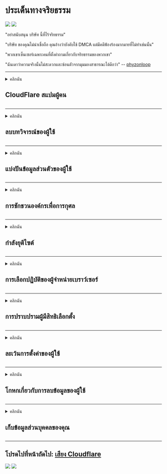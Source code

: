 # ประเด็นทางจริยธรรม

![](https://codeberg.org/crimeflare/cloudflare-tor/media/branch/master/image/itsreallythatbad.jpg)
![](https://codeberg.org/crimeflare/cloudflare-tor/media/branch/master/image/telegram/c81238387627b4bfd3dcd60f56d41626.jpg)

"อย่าสนับสนุน บริษัท นี้ที่ไร้จริยธรรม"

"บริษัท ของคุณไม่น่าเชื่อถือ คุณอ้างว่าบังคับใช้ DMCA แต่มีคดีฟ้องร้องมากมายที่ไม่ทำเช่นนั้น"

"พวกเขาเซ็นเซอร์เฉพาะคนที่ตั้งคำถามเกี่ยวกับจริยธรรมของพวกเขา"

"ฉันเดาว่าความจริงนั้นไม่สะดวกและซ่อนตัวจากมุมมองสาธารณะได้ดีกว่า"  -- [phyzonloop](https://twitter.com/phyzonloop)


---


<details>
<summary>คลิกฉัน

## CloudFlare สแปมผู้คน
</summary>


Cloudflare กำลังส่งอีเมลขยะไปยังผู้ใช้ที่ไม่ใช่ Cloudflare

- ส่งอีเมลถึงสมาชิกที่เลือกใช้เท่านั้น
- เมื่อผู้ใช้พูดว่า "หยุด" ก็ให้หยุดส่งอีเมล

มันง่ายมาก แต่ Cloudflare ไม่สนใจ
Cloudflare กล่าวว่าการใช้บริการของพวกเขาสามารถหยุดผู้ส่งสแปมหรือผู้โจมตีได้ทั้งหมด
เราจะหยุด Cloudflare โดยไม่เปิดใช้งาน Cloudflare ได้อย่างไร?


| 🖼 | 🖼 |
| --- | --- |
| ![](https://codeberg.org/crimeflare/cloudflare-tor/media/branch/master/image/cfspam01.jpg) | ![](https://codeberg.org/crimeflare/cloudflare-tor/media/branch/master/image/cfspam03.jpg) |
| ![](https://codeberg.org/crimeflare/cloudflare-tor/media/branch/master/image/cfspam02.jpg) | ![](https://codeberg.org/crimeflare/cloudflare-tor/media/branch/master/image/cfspambrittany.jpg)<br>![](https://codeberg.org/crimeflare/cloudflare-tor/media/branch/master/image/cfspamtwtr.jpg) |

</details>

---

<details>
<summary>คลิกฉัน

## ลบบทวิจารณ์ของผู้ใช้
</summary>


Cloudflare เซ็นเซอร์บทวิจารณ์เชิงลบ
หากคุณโพสต์ข้อความต่อต้าน Cloudflare บน Twitter คุณมีโอกาสที่จะได้รับคำตอบจากพนักงานของ Cloudflare ด้วยข้อความ "ไม่ไม่ใช่"
หากคุณโพสต์บทวิจารณ์เชิงลบในไซต์บทวิจารณ์ใด ๆ พวกเขาจะพยายามเซ็นเซอร์


| 🖼 | 🖼 |
| --- | --- |
| ![](https://codeberg.org/crimeflare/cloudflare-tor/media/branch/master/image/cfcenrev_01.jpg)<br>![](https://codeberg.org/crimeflare/cloudflare-tor/media/branch/master/image/cfcenrev_02.jpg) | ![](https://codeberg.org/crimeflare/cloudflare-tor/media/branch/master/image/cfcenrev_03.jpg) |

</details>

---

<details>
<summary>คลิกฉัน

## แบ่งปันข้อมูลส่วนตัวของผู้ใช้
</summary>


Cloudflare มีปัญหาการล่วงละเมิดอย่างมาก
Cloudflare แบ่งปันข้อมูลส่วนบุคคลของผู้ที่ร้องเรียนเกี่ยวกับไซต์ที่โฮสต์
บางครั้งพวกเขาขอให้คุณระบุ ID ที่แท้จริงของคุณ
หากคุณไม่ต้องการถูกคุกคามทำร้ายถูกตบหรือฆ่าคุณควรอยู่ห่างจากเว็บไซต์ Cloudflared


| 🖼 | 🖼 |
| --- | --- |
| ![](https://codeberg.org/crimeflare/cloudflare-tor/media/branch/master/image/cfdox_what.jpg) | ![](https://codeberg.org/crimeflare/cloudflare-tor/media/branch/master/image/cfdox_swat.jpg) |
| ![](https://codeberg.org/crimeflare/cloudflare-tor/media/branch/master/image/cfdox_kill.jpg) | ![](https://codeberg.org/crimeflare/cloudflare-tor/media/branch/master/image/cfdox_threat.jpg) |
| ![](https://codeberg.org/crimeflare/cloudflare-tor/media/branch/master/image/cfdox_dox.jpg) | ![](https://codeberg.org/crimeflare/cloudflare-tor/media/branch/master/image/cfdox_ex1.jpg)<br>![](https://codeberg.org/crimeflare/cloudflare-tor/media/branch/master/image/cfdox_ex2.jpg) |

</details>

---

<details>
<summary>คลิกฉัน

## การชักชวนองค์กรเพื่อการกุศล
</summary>


CloudFlare กำลังขอเงินบริจาคเพื่อการกุศล
เป็นเรื่องที่น่าตกใจมากที่ บริษัท อเมริกันจะขอการกุศลร่วมกับองค์กรที่ไม่แสวงหาผลกำไรที่มีสาเหตุที่ดี
หากคุณชอบปิดกั้นผู้คนหรือเสียเวลาของคนอื่นคุณอาจต้องการสั่งพิซซ่าสำหรับพนักงาน Cloudflare


![](https://codeberg.org/crimeflare/cloudflare-tor/media/branch/master/image/cfdonate.jpg)

</details>

---

<details>
<summary>คลิกฉัน

## กำลังยุติไซต์
</summary>


คุณจะทำอย่างไรหากไซต์ของคุณหยุดทำงานกะทันหัน
มีรายงานว่า Cloudflare กำลังลบการกำหนดค่าของผู้ใช้หรือหยุดบริการโดยไม่มีการเตือนใด ๆ
เราขอแนะนำให้คุณค้นหาผู้ให้บริการที่ดีกว่า

![](https://codeberg.org/crimeflare/cloudflare-tor/media/branch/master/image/cftmnt.jpg)

</details>

---

<details>
<summary>คลิกฉัน

## การเลือกปฏิบัติของผู้จำหน่ายเบราว์เซอร์
</summary>


CloudFlare ให้การปฏิบัติที่พิเศษสำหรับผู้ที่ใช้ Firefox ในขณะที่ให้การปฏิบัติที่ไม่เป็นมิตรกับผู้ใช้ที่ไม่ใช่ Tor-Browser ผ่าน Tor
ผู้ใช้ Tor ที่ปฏิเสธอย่างถูกต้องที่จะเรียกใช้งานจาวาสคริปต์ที่ไม่ใช้ฟรีจะได้รับการปฏิบัติที่ไม่เป็นมิตรเช่นกัน
ความไม่เท่าเทียมกันในการเข้าถึงนี้เป็นการละเมิดความเป็นกลางของเครือข่ายและการใช้อำนาจในทางที่ผิด

![](https://codeberg.org/crimeflare/cloudflare-tor/media/branch/master/image/browdifftbcx.gif)

- ซ้าย: Tor Browser ขวา: Chrome ที่อยู่ IP เดียวกัน

![](https://codeberg.org/crimeflare/cloudflare-tor/media/branch/master/image/browserdiff.jpg)

- ซ้าย: Tor Browser Javascript Disabled, Cookie Enabled
- ขวา: Chrome Javascript Enabled, Cookie Disabled

![](https://codeberg.org/crimeflare/cloudflare-tor/media/branch/master/image/cfsiryoublocked.jpg)

- QuteBrowser (เบราว์เซอร์รอง) ที่ไม่มี Tor (Clearnet IP)

| ***เบราว์เซอร์*** | ***เข้าถึงการรักษา*** |
| --- | --- |
| Tor Browser (เปิดใช้งาน Javascript) | อนุญาตให้เข้าถึงได้ |
| Firefox (เปิดใช้งาน Javascript) | การเข้าถึงลดลง |
| Chromium (เปิดใช้งาน Javascript) | การเข้าถึงลดลง |
| Chromium or Firefox (Javascript ถูกปิดใช้งาน) | ปฏิเสธการเข้าใช้ |
| Chromium or Firefox (ปิดใช้งานคุกกี้) | ปฏิเสธการเข้าใช้ |
| QuteBrowser | ปฏิเสธการเข้าใช้ |
| lynx | ปฏิเสธการเข้าใช้ |
| w3m | ปฏิเสธการเข้าใช้ |
| wget | ปฏิเสธการเข้าใช้ |


ทำไมไม่ใช้ปุ่มเสียงเพื่อแก้ปัญหาง่ายๆ

ใช่มีปุ่มเสียง แต่ใช้ไม่ได้กับ Tor เสมอไป
คุณจะได้รับข้อความนี้เมื่อคุณคลิก:

```
โปรดลองอีกครั้งในภายหลัง
คอมพิวเตอร์หรือเครือข่ายของคุณอาจส่งคำค้นหาอัตโนมัติ
เพื่อปกป้องผู้ใช้ของเราเราไม่สามารถดำเนินการตามคำขอของคุณได้ในขณะนี้
สำหรับรายละเอียดเพิ่มเติมโปรดไปที่หน้าความช่วยเหลือของเรา
```

</details>

---

<details>
<summary>คลิกฉัน

## การปราบปรามผู้มีสิทธิเลือกตั้ง
</summary>


ผู้มีสิทธิเลือกตั้งในรัฐของสหรัฐอเมริกาจะลงทะเบียนเพื่อลงคะแนนผ่านเว็บไซต์ของรัฐมนตรีต่างประเทศในรัฐที่ตนพำนักอยู่
สำนักงานเลขาธิการของรัฐที่ควบคุมโดยพรรครีพับลิกันมีส่วนร่วมในการปราบปรามผู้มีสิทธิเลือกตั้งโดยการพร็อกซีเว็บไซต์ของเลขาธิการรัฐผ่าน Cloudflare
การปฏิบัติต่อผู้ใช้ Tor อย่างไม่เป็นมิตรของ Cloudflare ตำแหน่ง MITM ในฐานะศูนย์กลางการเฝ้าระวังระดับโลกและบทบาทที่เป็นอันตรายโดยรวมทำให้ผู้มีสิทธิเลือกตั้งไม่เต็มใจที่จะลงทะเบียน
โดยเฉพาะอย่างยิ่ง Liberals มักจะยอมรับความเป็นส่วนตัว
แบบฟอร์มการลงทะเบียนผู้มีสิทธิเลือกตั้งจะรวบรวมข้อมูลที่ละเอียดอ่อนเกี่ยวกับความเอนเอียงทางการเมืองของผู้มีสิทธิเลือกตั้งที่อยู่ทางกายภาพส่วนบุคคลหมายเลขประกันสังคมและวันเดือนปีเกิด
รัฐส่วนใหญ่จัดให้มีข้อมูลบางส่วนเท่านั้นที่เปิดเผยต่อสาธารณะ แต่ Cloudflare จะเห็นข้อมูลทั้งหมดนั้นเมื่อมีคนลงทะเบียนเพื่อลงคะแนน

โปรดทราบว่าการลงทะเบียนแบบกระดาษไม่ได้เป็นการหลีกเลี่ยง Cloudflare เนื่องจากเลขานุการของเจ้าหน้าที่ป้อนข้อมูลของรัฐมักจะใช้เว็บไซต์ Cloudflare เพื่อป้อนข้อมูล

| 🖼 | 🖼 |
| --- | --- |
| ![](https://codeberg.org/crimeflare/cloudflare-tor/media/branch/master/image/cfvotm_01.jpg) | ![](https://codeberg.org/crimeflare/cloudflare-tor/media/branch/master/image/cfvotm_02.jpg) |

- Change.org เป็นเว็บไซต์ที่มีชื่อเสียงในการรวบรวมคะแนนเสียงและดำเนินการ
“ผู้คนจากทุกหนทุกแห่งเริ่มต้นแคมเปญระดมผู้สนับสนุนและทำงานร่วมกับผู้มีอำนาจตัดสินใจในการขับเคลื่อนโซลูชัน”
น่าเสียดายที่หลายคนไม่สามารถดู change.org ได้เลยเนื่องจากตัวกรองที่ก้าวร้าวของ Cloudflare
พวกเขาถูกปิดกั้นไม่ให้ลงนามในคำร้องจึงยกเว้นพวกเขาจากกระบวนการประชาธิปไตย
การใช้แพลตฟอร์มอื่นที่ไม่ใช่ cloudflared เช่น OpenPetition จะช่วยแก้ไขปัญหาได้

| 🖼 | 🖼 |
| --- | --- |
| ![](https://codeberg.org/crimeflare/cloudflare-tor/media/branch/master/image/changeorgasn.jpg) | ![](https://codeberg.org/crimeflare/cloudflare-tor/media/branch/master/image/changeorgtor.jpg) |

- "โครงการ Athenian" ของ Cloudflare ให้การป้องกันระดับองค์กรฟรีสำหรับเว็บไซต์การเลือกตั้งระดับรัฐและระดับท้องถิ่น
พวกเขากล่าวว่า "ผู้มีสิทธิเลือกตั้งสามารถเข้าถึงข้อมูลการเลือกตั้งและการลงทะเบียนผู้มีสิทธิเลือกตั้งได้" แต่นี่เป็นเรื่องโกหกเพราะหลายคนไม่สามารถเรียกดูไซต์ได้เลย

</details>

---

<details>
<summary>คลิกฉัน

## ละเว้นการตั้งค่าของผู้ใช้
</summary>


หากคุณเลือกไม่รับบางสิ่งคุณจะไม่ได้รับอีเมลเกี่ยวกับเรื่องนี้
Cloudflare ละเว้นการตั้งค่าของผู้ใช้และแบ่งปันข้อมูลกับ บริษัท บุคคลที่สามโดยไม่ได้รับความยินยอมจากลูกค้า
หากคุณใช้แผนบริการฟรีบางครั้งพวกเขาจะส่งอีเมลถึงคุณเพื่อขอซื้อการสมัครสมาชิกรายเดือน

![](https://codeberg.org/crimeflare/cloudflare-tor/media/branch/master/image/cfviopl_tp.jpg)

</details>

---

<details>
<summary>คลิกฉัน

## โกหกเกี่ยวกับการลบข้อมูลของผู้ใช้
</summary>


ตามบล็อกของลูกค้าเก่าของ Cloudflare Cloudflare กำลังโกหกเกี่ยวกับการลบบัญชี
ปัจจุบันหลาย บริษัท เก็บข้อมูลของคุณหลังจากที่คุณปิดหรือลบบัญชีของคุณ
บริษัท ที่ดีส่วนใหญ่กล่าวถึงเรื่องนี้ในนโยบายความเป็นส่วนตัว
คลาวด์เฟลร์? ไม่

```
2019-08-05 CloudFlare ส่งคำยืนยันให้ฉันว่าพวกเขาลบบัญชีของฉัน
2019-10-02 ฉันได้รับอีเมลจาก CloudFlare "เพราะฉันเป็นลูกค้า"
```

Cloudflare ไม่รู้เกี่ยวกับคำว่า "ลบ"
ถ้าจะเอาออกจริงๆทำไมลูกค้าเก่าถึงได้อีเมล
เขายังกล่าวอีกว่านโยบายความเป็นส่วนตัวของ Cloudflare ไม่ได้กล่าวถึงเรื่องนี้

```
นโยบายความเป็นส่วนตัวใหม่ของพวกเขาไม่ได้กล่าวถึงการเก็บรักษาข้อมูลเป็นเวลาหนึ่งปี
```

![](https://codeberg.org/crimeflare/cloudflare-tor/media/branch/master/image/cfviopl_notdel.jpg)

คุณจะเชื่อถือ Cloudflare ได้อย่างไรหากนโยบายความเป็นส่วนตัวเป็น LIE

</details>

---

<details>
<summary>คลิกฉัน

## เก็บข้อมูลส่วนบุคคลของคุณ
</summary>


การลบบัญชี Cloudflare เป็นเรื่องยาก

```
ส่งตั๋วสนับสนุนโดยใช้หมวดหมู่ "บัญชี"
และขอให้ลบบัญชีในเนื้อหาข้อความ
คุณต้องไม่มีโดเมนหรือบัตรเครดิตแนบกับบัญชีของคุณก่อนที่จะขอลบ
```

คุณจะได้รับอีเมลยืนยันนี้

![](https://codeberg.org/crimeflare/cloudflare-tor/media/branch/master/image/cf_deleteandkeep.jpg)

"เราได้เริ่มดำเนินการตามคำขอลบของคุณแล้ว" แต่ "เราจะจัดเก็บข้อมูลส่วนบุคคลของคุณต่อไป"

คุณ "เชื่อใจ" สิ่งนี้ได้หรือไม่?

</details>

---

## โปรดไปที่หน้าถัดไป:   [เสียง Cloudflare](../PEOPLE.md)

![](https://codeberg.org/crimeflare/cloudflare-tor/media/branch/master/image/freemoldybread.jpg)
![](https://codeberg.org/crimeflare/cloudflare-tor/media/branch/master/image/cfisnotanoption.jpg)
